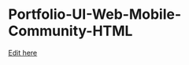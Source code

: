 # Portfolio-UI-Web-Mobile-Community-HTML

[Edit here](https://StayFar/~/gh/StayFar/StayFar.github.io-2)
